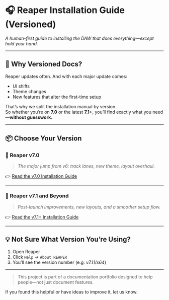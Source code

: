 # 🎧 Reaper Installation Guide (Versioned)

*A human-first guide to installing the DAW that does everything—except hold your hand.*

---

## 🧭 Why Versioned Docs?

Reaper updates often. And with each major update comes:
- UI shifts  
- Theme changes  
- New features that alter the first-time setup

That’s why we split the installation manual by version.  
So whether you’re on **7.0** or the latest **7.1+**, you’ll find exactly what you need—**without guesswork.**

---

## 📦 Choose Your Version

### 🧰 Reaper v7.0
> *The major jump from v6: track lanes, new theme, layout overhaul.*

👉 [Read the v7.0 Installation Guide](./v7.0/index.md)

---

### 🚀 Reaper v7.1 and Beyond
> *Post-launch improvements, new layouts, and a smoother setup flow.*

👉 [Read the v7.1+ Installation Guide](./v7.1/index.md)

---

## 💡 Not Sure What Version You’re Using?

1. Open Reaper  
2. Click `Help` → `About REAPER`  
3. You’ll see the version number (e.g. *v7.11/x64*)

---

> This project is part of a documentation portfolio designed to help people—not just document features.

If you found this helpful or have ideas to improve it, let us know.
